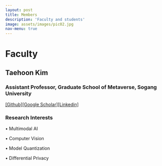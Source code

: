 ```yaml
---
layout: post
title: Members
description: 'Faculty and students'
image: assets/images/pic02.jpg
nav-menu: true
---
```

# Faculty

## Taehoon Kim

### Assistant Professor, Graduate School of Metaverse, Sogang University
[[Github]](https://github.com/tgisaturday)[[Google Scholar]](https://scholar.google.com/citations?user=t3mz3rMAAAAJ&hl=ko)[[Linkedin]](https://www.linkedin.com/in/tgisaturday/)

### Research Interests
• Multimodal AI

• Computer Vision

• Model Quantization

• Differential Privacy
